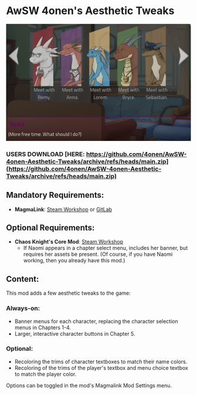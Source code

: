# AwSW 4onen's Aesthetic Tweaks

![Screenshot](https://raw.githubusercontent.com/4onen/AwSW-4onen-Aesthetic-Tweaks/main/screenshots/SPOILER_image.png)

### USERS DOWNLOAD [HERE: https://github.com/4onen/AwSW-4onen-Aesthetic-Tweaks/archive/refs/heads/main.zip](https://github.com/4onen/AwSW-4onen-Aesthetic-Tweaks/archive/refs/heads/main.zip)

## Mandatory Requirements:

+ **MagmaLink**: [Steam Workshop](https://steamcommunity.com/sharedfiles/filedetails/?id=2594080243) or [GitLab](https://gitlab.com/jakzie2/awsw-magmalink)

## Optional Requirements:

+ **Chaos Knight's Core Mod**: [Steam Workshop](https://steamcommunity.com/workshop/filedetails/?id=1405536097)
    + If Naomi appears in a chapter select menu, includes her banner, but requires her assets be present. (Of course, if you have Naomi working, then you already have this mod.)

## Content:

This mod adds a few aesthetic tweaks to the game:

### Always-on:
+ Banner menus for each character, replacing the character selection menus in Chapters 1-4.
+ Larger, interactive character buttons in Chapter 5.

### Optional:
+ Recoloring the trims of character textboxes to match their name colors.
+ Recoloring of the trims of the player's textbox and menu choice textbox to match the player color.

Options can be toggled in the mod's Magmalink Mod Settings menu.